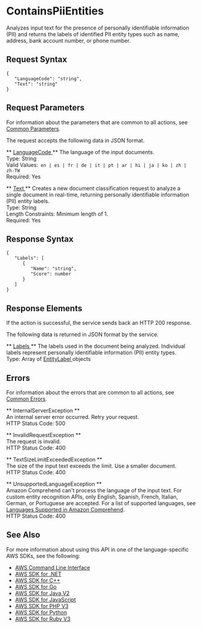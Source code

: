# ContainsPiiEntities<a name="API_ContainsPiiEntities"></a>

Analyzes input text for the presence of personally identifiable information \(PII\) and returns the labels of identified PII entity types such as name, address, bank account number, or phone number\.

## Request Syntax<a name="API_ContainsPiiEntities_RequestSyntax"></a>

```
{
   "LanguageCode": "string",
   "Text": "string"
}
```

## Request Parameters<a name="API_ContainsPiiEntities_RequestParameters"></a>

For information about the parameters that are common to all actions, see [Common Parameters](CommonParameters.md)\.

The request accepts the following data in JSON format\.

 ** [ LanguageCode ](#API_ContainsPiiEntities_RequestSyntax) **   <a name="comprehend-ContainsPiiEntities-request-LanguageCode"></a>
The language of the input documents\.  
Type: String  
Valid Values:` en | es | fr | de | it | pt | ar | hi | ja | ko | zh | zh-TW`   
Required: Yes

 ** [ Text ](#API_ContainsPiiEntities_RequestSyntax) **   <a name="comprehend-ContainsPiiEntities-request-Text"></a>
Creates a new document classification request to analyze a single document in real\-time, returning personally identifiable information \(PII\) entity labels\.  
Type: String  
Length Constraints: Minimum length of 1\.  
Required: Yes

## Response Syntax<a name="API_ContainsPiiEntities_ResponseSyntax"></a>

```
{
   "Labels": [ 
      { 
         "Name": "string",
         "Score": number
      }
   ]
}
```

## Response Elements<a name="API_ContainsPiiEntities_ResponseElements"></a>

If the action is successful, the service sends back an HTTP 200 response\.

The following data is returned in JSON format by the service\.

 ** [ Labels ](#API_ContainsPiiEntities_ResponseSyntax) **   <a name="comprehend-ContainsPiiEntities-response-Labels"></a>
The labels used in the document being analyzed\. Individual labels represent personally identifiable information \(PII\) entity types\.  
Type: Array of [ EntityLabel ](API_EntityLabel.md) objects

## Errors<a name="API_ContainsPiiEntities_Errors"></a>

For information about the errors that are common to all actions, see [Common Errors](CommonErrors.md)\.

 ** InternalServerException **   
An internal server error occurred\. Retry your request\.  
HTTP Status Code: 500

 ** InvalidRequestException **   
The request is invalid\.  
HTTP Status Code: 400

 ** TextSizeLimitExceededException **   
The size of the input text exceeds the limit\. Use a smaller document\.  
HTTP Status Code: 400

 ** UnsupportedLanguageException **   
Amazon Comprehend can't process the language of the input text\. For custom entity recognition APIs, only English, Spanish, French, Italian, German, or Portuguese are accepted\. For a list of supported languages, see [Languages Supported in Amazon Comprehend](supported-languages.md)\.   
HTTP Status Code: 400

## See Also<a name="API_ContainsPiiEntities_SeeAlso"></a>

For more information about using this API in one of the language\-specific AWS SDKs, see the following:
+  [ AWS Command Line Interface](https://docs.aws.amazon.com/goto/aws-cli/comprehend-2017-11-27/ContainsPiiEntities) 
+  [ AWS SDK for \.NET](https://docs.aws.amazon.com/goto/DotNetSDKV3/comprehend-2017-11-27/ContainsPiiEntities) 
+  [ AWS SDK for C\+\+](https://docs.aws.amazon.com/goto/SdkForCpp/comprehend-2017-11-27/ContainsPiiEntities) 
+  [ AWS SDK for Go](https://docs.aws.amazon.com/goto/SdkForGoV1/comprehend-2017-11-27/ContainsPiiEntities) 
+  [ AWS SDK for Java V2](https://docs.aws.amazon.com/goto/SdkForJavaV2/comprehend-2017-11-27/ContainsPiiEntities) 
+  [ AWS SDK for JavaScript](https://docs.aws.amazon.com/goto/AWSJavaScriptSDK/comprehend-2017-11-27/ContainsPiiEntities) 
+  [ AWS SDK for PHP V3](https://docs.aws.amazon.com/goto/SdkForPHPV3/comprehend-2017-11-27/ContainsPiiEntities) 
+  [ AWS SDK for Python](https://docs.aws.amazon.com/goto/boto3/comprehend-2017-11-27/ContainsPiiEntities) 
+  [ AWS SDK for Ruby V3](https://docs.aws.amazon.com/goto/SdkForRubyV3/comprehend-2017-11-27/ContainsPiiEntities) 